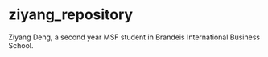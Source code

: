 # ziyang_repository
Ziyang Deng, a second year MSF student in Brandeis International Business School. 
